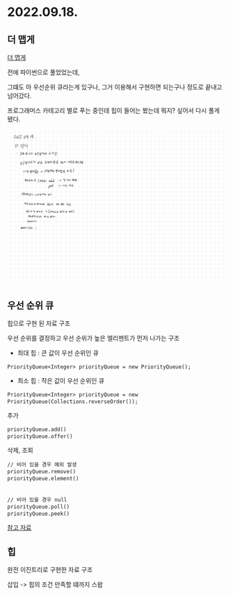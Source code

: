 # 2022.09.18.

## 더 맵게

[더 맵게](https://school.programmers.co.kr/learn/courses/30/lessons/42626?language=java)

전에 파이썬으로 풀었었는데,

그떄도 아 우선순위 큐라는게 있구나, 그거 이용해서 구현하면 되는구나 정도로 끝내고 넘어갔다.

프로그래머스 카테고리 별로 푸는 중인데 힙이 들어는 봤는데 뭐지? 싶어서 다시 풀게 됐다.

![풀이과정](TIL-28.jpg)

## 우선 순위 큐

힙으로 구현 된 자료 구조

우선 순위를 결정하고 우선 순위가 높은 엘리멘트가 먼저 나가는 구조

* 최대 힙 : 큰 값이 우선 순위인 큐

```
PriorityQueue<Integer> priorityQueue = new PriorityQueue();
```

* 최소 힙 : 작은 값이 우선 순위인 큐

```
PriorityQueue<Integer> priorityQueue = new PriorityQueue(Collections.reverseOrder());
```

추가

```
priorityQueue.add()
priorityQueue.offer()
```

삭제, 조회

```
// 비어 있을 경우 예외 발생
priorityQueue.remove()
priorityQueue.element()


// 비어 있을 경우 null 
priorityQueue.poll()
priorityQueue.peek()
```

[참고 자료](https://velog.io/@gillog/Java-Priority-Queue우선-순위-큐)

## 힙

완전 이진트리로 구현한 자료 구조

삽입 -> 힙의 조건 만족할 떄까지 스왑
